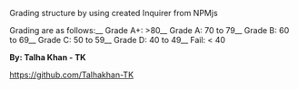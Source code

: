Grading structure by using created Inquirer from NPMjs

Grading are as follows:__
 Grade A+: >80__
 Grade A: 70 to 79__
 Grade B: 60 to 69__
 Grade C: 50 to 59__
 Grade D: 40 to 49__
 Fail: < 40


**By: Talha Khan - TK**

https://github.com/Talhakhan-TK

